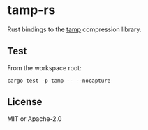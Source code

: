 # tamp-rs

Rust bindings to the [tamp][] compression library.

[tamp]: https://github.com/BrianPugh/tamp

## Test

From the workspace root:

```
cargo test -p tamp -- --nocapture

```

## License

MIT or Apache-2.0
